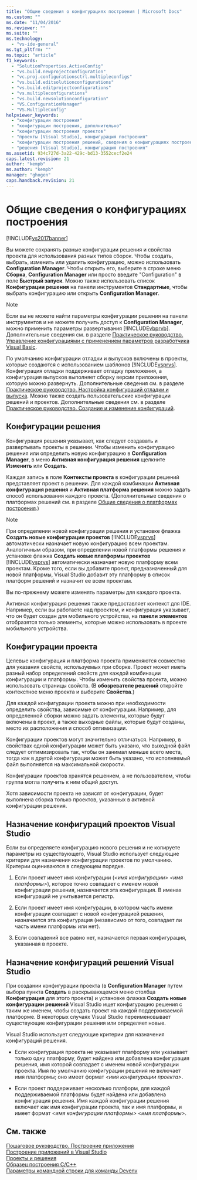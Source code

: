 ```yaml
---
title: "Общие сведения о конфигурациях построения | Microsoft Docs"
ms.custom: ""
ms.date: "11/04/2016"
ms.reviewer: ""
ms.suite: ""
ms.technology: 
  - "vs-ide-general"
ms.tgt_pltfrm: ""
ms.topic: "article"
f1_keywords: 
  - "SolutionProperties.ActiveConfig"
  - "vs.build.newprojectconfiguration"
  - "vc.proj.configurationsctrl.multipleconfigs"
  - "vs.build.editsolutionconfigurations"
  - "vs.build.editprojectconfigurations"
  - "vs.multipleconfigurations"
  - "vs.build.newsolutionconfiguration"
  - "VS.ConfigurationManager"
  - "VS.MultipleConfig"
helpviewer_keywords: 
  - "конфигурации построения"
  - "конфигурации построения, дополнительно"
  - "конфигурации построения проектов"
  - "проекты [Visual Studio], конфигурация построения"
  - "конфигурации построения решений, сведения о конфигурациях построения"
  - "решения [Visual Studio], конфигурация построения"
ms.assetid: 934c727d-3a22-429c-bd13-3552cecf2e24
caps.latest.revision: 21
author: "kempb"
ms.author: "kempb"
manager: "ghogen"
caps.handback.revision: 21
---
```

# Общие сведения о конфигурациях построения
[!INCLUDE[vs2017banner](../code-quality/includes/vs2017banner.md)]

Вы можете сохранять разные конфигурации решения и свойства проекта для использования разных типов сборок.  Чтобы создать, выбрать, изменить или удалить конфигурацию, можно использовать **Configuration Manager**.  Чтобы открыть его, выберите в строке меню **Сборка**, **Configuration Manager** или просто введите "Configuration" в поле **Быстрый запуск**.  Можно также использовать список **Конфигурации решения** на панели инструментов **Стандартные**, чтобы выбрать конфигурацию или открыть **Configuration Manager**.  
  
> [!NOTE]
>  Если вы не можете найти параметры конфигурации решения на панели инструментов и не можете получить доступ к **Configuration Manager**, можно применить параметры развертывания [!INCLUDE[vbprvb](../code-quality/includes/vbprvb_md.md)].  Дополнительные сведения см. в разделе [Практическое руководство. Управление конфигурациями с применением параметров разработчика Visual Basic](../ide/how-to-manage-build-configurations-with-visual-basic-developer-settings-applied.md).  
  
 По умолчанию конфигурации отладки и выпусков включены в проекты, которые создаются с использованием шаблонов [!INCLUDE[vsprvs](../code-quality/includes/vsprvs_md.md)].  Конфигурация отладки поддерживает отладку приложения, а конфигурация выпусков выполняет сборку версии приложения, которую можно развернуть.  Дополнительные сведения см. в разделе [Практическое руководство. Настройка конфигураций отладки и выпуска](../debugger/how-to-set-debug-and-release-configurations.md).  Можно также создать пользовательские конфигурации решений и проектов.  Дополнительные сведения см. в разделе [Практическое руководство. Создание и изменение конфигураций](../ide/how-to-create-and-edit-configurations.md).  
  
## Конфигурации решения  
 Конфигурация решения указывает, как следует создавать и развертывать проекты в решении.  Чтобы изменить конфигурацию решения или определить новую конфигурацию в **Configuration Manager**, в меню **Активная конфигурация решения** щелкните **Изменить** или **Создать**.  
  
 Каждая запись в поле **Контексты проекта** в конфигурации решений представляет проект в решении.  Для каждой комбинации **Активная конфигурация решения** и **Активная платформа решения** можно задать способ использования каждого проекта.  \(Дополнительные сведения о платформах решений см. в разделе [Общие сведения о платформах построения](../ide/understanding-build-platforms.md).\)  
  
> [!NOTE]
>  При определении новой конфигурации решения и установке флажка **Создать новые конфигурации проектов** [!INCLUDE[vsprvs](../code-quality/includes/vsprvs_md.md)] автоматически назначает новую конфигурацию всем проектам.  Аналогичным образом, при определении новой платформы решения и установке флажка **Создать новые платформы проектов** [!INCLUDE[vsprvs](../code-quality/includes/vsprvs_md.md)] автоматически назначает новую платформу всем проектам.  Кроме того, если вы добавите проект, предназначенный для новой платформы, Visual Studio добавит эту платформу в список платформ решений и назначит ее всем проектам.  
>   
>  Вы по\-прежнему можете изменять параметры для каждого проекта.  
  
 Активная конфигурация решения также предоставляет контекст для IDE.  Например, если вы работаете над проектом, и конфигурация указывает, что он будет создан для мобильного устройства, на **панели элементов** отобразятся только элементы, которые можно использовать в проекте мобильного устройства.  
  
## Конфигурации проекта  
 Целевые конфигурация и платформа проекта применяются совместно для указания свойств, используемых при сборке.  Проект может иметь разный набор определений свойств для каждой комбинации конфигурации и платформы.  Чтобы изменить свойства проекта, можно использовать страницы свойств.  \(В **обозревателе решений** откройте контекстное меню проекта и выберите **Свойства**.\)  
  
 Для каждой конфигурации проекта можно при необходимости определить свойства, зависимые от конфигурации.  Например, для определенной сборки можно задать элементы, которые будут включены в проект, а также выходные файлы, которые будут созданы, место их расположения и способ оптимизации.  
  
 Конфигурации проектов могут значительно отличаться.  Например, в свойствах одной конфигурации может быть указано, что выходной файл следует оптимизировать так, чтобы он занимал меньше всего места, тогда как в другой конфигурации может быть указано, что исполняемый файл выполняется на максимальной скорости.  
  
 Конфигурации проектов хранятся решением, а не пользователем, чтобы группа могла получить к ним общий доступ.  
  
 Хотя зависимости проекта не зависят от конфигурации, будет выполнена сборка только проектов, указанных в активной конфигурации решения.  
  
## Назначение конфигураций проектов Visual Studio  
 Если вы определяете конфигурацию нового решения и не копируете параметры из существующего, Visual Studio использует следующие критерии для назначения конфигурации проектов по умолчанию.  Критерии оцениваются в следующем порядке.  
  
1.  Если проект имеет имя конфигурации \(*\<имя конфигурации\> \<имя платформы\>*\), которое точно совпадает с именем новой конфигурации решения, назначается эта конфигурация.  В именах конфигураций не учитывается регистр.  
  
2.  Если проект имеет имя конфигурации, в котором часть имени конфигурации совпадает с новой конфигурацией решения, назначается эта конфигурация \(независимо от того, совпадает ли часть имени платформы или нет\).  
  
3.  Если совпадений все равно нет, назначается первая конфигурация, указанная в проекте.  
  
## Назначение конфигураций решений Visual Studio  
 При создании конфигурации проекта \(в **Configuration Manager** путем выбора пункта **Создать** в раскрывающемся меню столбца **Конфигурация** для этого проекта\) и установке флажка **Создать новые конфигурации решений** Visual Studio ищет конфигурацию решения с таким же именем, чтобы создать проект на каждой поддерживаемой платформе.  В некоторых случаях Visual Studio переименовывает существующие конфигурации решения или определяет новые.  
  
 Visual Studio использует следующие критерии для назначения конфигураций решения.  
  
-   Если конфигурация проекта не указывает платформу или указывает только одну платформу, будет найдена или добавлена конфигурация решения, имя которой совпадает с именем новой конфигурации проекта.  Имя по умолчанию конфигурации решения не включает имя платформы; оно имеет формат *\<имя конфигурации проекта\>*.  
  
-   Если проект поддерживает несколько платформ, для каждой поддерживаемой платформы будет найдена или добавлена конфигурация решения.  Имя каждой конфигурации решения включает как имя конфигурации проекта, так и имя платформы, и имеет формат *\<имя конфигурации платформы\> \<имя платформы\>*.  
  
## См. также  
 [Пошаговое руководство. Построение приложения](../ide/walkthrough-building-an-application.md)   
 [Построение приложений в Visual Studio](../ide/compiling-and-building-in-visual-studio.md)   
 [Проекты и решения](../ide/solutions-and-projects-in-visual-studio.md)   
 [Образец построения C\/C\+\+](/visual-cpp/build/reference/c-cpp-building-reference)   
 [Параметры командной строки для команды Devenv](../ide/reference/devenv-command-line-switches.md)
